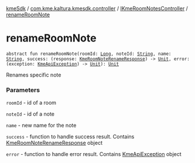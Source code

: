 [kmeSdk](../../index.md) / [com.kme.kaltura.kmesdk.controller](../index.md) / [IKmeRoomNotesController](index.md) / [renameRoomNote](./rename-room-note.md)

# renameRoomNote

`abstract fun renameRoomNote(roomId: `[`Long`](https://kotlinlang.org/api/latest/jvm/stdlib/kotlin/-long/index.html)`, noteId: `[`String`](https://kotlinlang.org/api/latest/jvm/stdlib/kotlin/-string/index.html)`, name: `[`String`](https://kotlinlang.org/api/latest/jvm/stdlib/kotlin/-string/index.html)`, success: (response: `[`KmeRoomNoteRenameResponse`](../../com.kme.kaltura.kmesdk.rest.response.room.notes/-kme-room-note-rename-response/index.md)`) -> `[`Unit`](https://kotlinlang.org/api/latest/jvm/stdlib/kotlin/-unit/index.html)`, error: (exception: `[`KmeApiException`](../../com.kme.kaltura.kmesdk.rest/-kme-api-exception/index.md)`) -> `[`Unit`](https://kotlinlang.org/api/latest/jvm/stdlib/kotlin/-unit/index.html)`): `[`Unit`](https://kotlinlang.org/api/latest/jvm/stdlib/kotlin/-unit/index.html)

Renames specific note

### Parameters

`roomId` - id of a room

`noteId` - id of a note

`name` - new name for the note

`success` - function to handle success result. Contains [KmeRoomNoteRenameResponse](../../com.kme.kaltura.kmesdk.rest.response.room.notes/-kme-room-note-rename-response/index.md) object

`error` - function to handle error result. Contains [KmeApiException](../../com.kme.kaltura.kmesdk.rest/-kme-api-exception/index.md) object